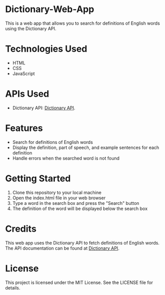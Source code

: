 # Dictionary-Web-App
This is a web app that allows you to search for definitions of English words using the Dictionary API.

# Technologies Used
- HTML
- CSS
- JavaScript

# APIs Used
- Dictionary API: [Dictionary API](https://dictionaryapi.dev).

# Features
- Search for definitions of English words
- Display the definition, part of speech, and example sentences for each definition
- Handle errors when the searched word is not found

# Getting Started
1. Clone this repository to your local machine
2. Open the index.html file in your web browser
3. Type a word in the search box and press the "Search" button
4. The definition of the word will be displayed below the search box

# Credits
This web app uses the Dictionary API to fetch definitions of English words. The API documentation can be found at [Dictionary API](https://dictionaryapi.dev).

# License
This project is licensed under the MIT License. See the LICENSE file for details.
